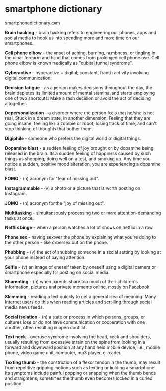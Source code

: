 # smartphone dictionary

smartphonedictionary.com

__Brain hacking__ - brain hacking refers to engineering our phones, apps and social media to hook us into spending more and more time on our smartphones.

__Cell phone elbow__ - the onset of aching, burning, numbness, or tingling in the ulnar forearm and hand that comes from prolonged cell phone use. Cell phone elbow is known medically as "cubital tunnel syndrome".

__Cyberactive__ - hyperactive + digital; constant, frantic activity involving digital communication.

__Decision fatigue__ - as a person makes decisions throughout the day, the brain depletes its limited amount of mental stamina, and starts employing one of two shortcuts: Make a rash decision or avoid the act of deciding altogether. 

__Depersonalization__ - a disorder where the person feels that he/she is not real, Stuck in a dream state, in another dimension, Feeling that they are going insane, feeling like a zombie or robot, losing track of time, and can't stop thinking of thoughts that bother them.

__Digiphile__ - someone who prefers the digital world or digital things.

__Dopamine blast__ - a sudden feeling of joy brought on by dopamine being released in the brain. Its a sudden feeling of happiness caused by such things as shopping, doing well on a test, and smoking up. Any time you notice a sudden, positive mood alteration, you are experiencing a dopamine blast.

__FOMO__ - (n) acronym for "fear of missing out".

__Instagrammable__ - (v) a photo or a picture that is worth posting on Instagram.

__JOMO__ - (n) acronym for the "joy of missing out".

__Multitasking__ - simultaneously processing two or more attention-demanding tasks at once.

__Netflix binge__ - when a person watches a lot of shows on netflix in a row.

__Phone sex__ - having sexover the phone by explaining what you're doing to the other person - like cybersex but on the phone.

__Phubbing__ - (v) the act of snubbing someone in a social setting by looking at your phone instead of paying attention.

__Selfie__ - (v) an image of oneself taken by oneself using a digital camera or smartphone especially for posting on social media.

__Sharenting__ - (n) when parents share too much of their children's information, pictures and private moments online, mostly on Facebook.

__Skimming__ - reading a text quickly to get a general idea of meaning. Many Internet users do this when reading articles and scrolling through social media news feeds. 

__Social isolation__ - (n) a state or process in which persons, groups, or cultures lose or do not have communication or cooperation with one another, often resulting in open conflict.

__Text neck__ - overuse syndrome involving the head, neck and shoulders, usually resulting from excessive strain on the spine from looking in a forward and downward position at any hand held mobile device, i.e., mobile phone, video game unit, computer, mp3 player, e-reader.

__Texting thumb__ - the constriction of a flexor tendon in the thumb, may result from repetitive gripping motions such as texting or holding a smartphone. Its symptoms include painful popping or snapping when the thumb bends and straightens; sometimes the thumb even becomes locked in a curled position.
